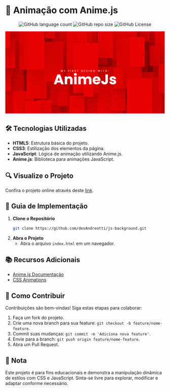 <!-- Projeto Finalizado -->
# 🔻 Animação com Anime.js
<p align="center">
  <!-- Contador de linguagens do GitHub -->
  <img alt="GitHub language count" src="https://img.shields.io/github/languages/count/devAndreotti/js-background?color=FFF&labelColor=a10101&style=flat-square">
  <!-- Tamanho do repositório no GitHub -->
  <img alt="GitHub repo size" src="https://img.shields.io/github/repo-size/devAndreotti/js-background?color=FFF&labelColor=c80202&style=flat-square">
  <!-- Licença do GitHub -->
  <img alt="GitHub License" src="https://img.shields.io/github/license/devAndreotti/devAndreotti?color=FFF&labelColor=a40202&style=flat-square">
</p>

<div align="center">
  <img src="./animejs.png" alt="Retângulos Banner"/>
</div>

## 🛠️ Tecnologias Utilizadas
- **HTML5**: Estrutura básica do projeto.
- **CSS3**: Estilização dos elementos da página.
- **JavaScript**: Lógica de animação utilizando Anime.js.
- **Anime.js**: Biblioteca para animações JavaScript.

## 🔍 Visualize o Projeto
Confira o projeto online através deste [link](https://devandreotti.github.io/js-background/).

## 🧭 Guia de Implementação
1. **Clone o Repositório**
   ```bash
   git clone https://github.com/devAndreotti/js-background.git
   ```
2. **Abra o Projeto**
   - Abra o arquivo `index.html` em um navegador.
  
## 📚 Recursos Adicionais

- [Anime.js Documentação](https://animejs.com/)
- [CSS Animations](https://developer.mozilla.org/en-US/docs/Web/CSS/CSS_Animations)

## 💪 Como Contribuir
Contribuições são bem-vindas! Siga estas etapas para colaborar:
1. Faça um fork do projeto.
2. Crie uma nova branch para sua feature: `git checkout -b feature/nome-feature`.
3. Commit suas mudanças: `git commit -m 'Adiciona nova feature'`.
4. Envie para a branch: `git push origin feature/nome-feature`.
5. Abra um Pull Request.

## 📌 Nota
Este projeto é para fins educacionais e demonstra a manipulação dinâmica de estilos com CSS e JavaScript. Sinta-se livre para explorar, modificar e adaptar conforme necessário.
